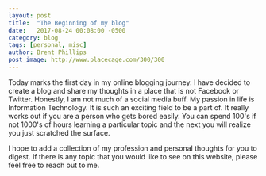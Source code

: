 ```yaml
---
layout: post
title:  "The Beginning of my blog"
date:   2017-08-24 00:08:00 -0500
category: blog
tags: [personal, misc]
author: Brent Phillips
post_image: http://www.placecage.com/300/300
---
```

Today marks the first day in my online blogging journey. I have decided to create a blog and share my thoughts in a place
that is not Facebook or Twitter. Honestly, I am not much of a social media buff. My passion in life is Information Technology.
It is such an exciting field to be a part of. It really works out if you are a person who gets bored easily. You can spend
100's if not 1000's of hours learning a particular topic and the next you will realize you just scratched the surface.

I hope to add a collection of my profession and personal thoughts for you to digest.
If there is any topic that you would like to see on this website, please feel free
to reach out to me.
